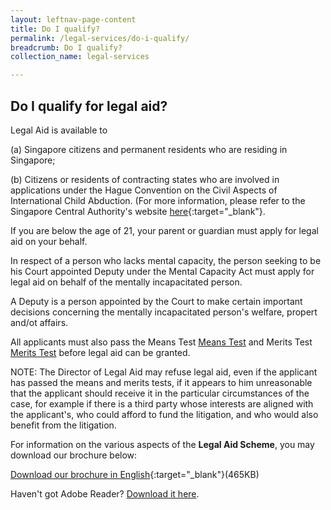 ```yaml
---
layout: leftnav-page-content
title: Do I qualify?
permalink: /legal-services/do-i-qualify/
breadcrumb: Do I qualify?
collection_name: legal-services

---
```


Do I qualify for legal aid?
---

Legal Aid is available to


(a) Singapore citizens and permanent residents who are residing in Singapore;

(b) Citizens or residents of contracting states who are involved in applications under the Hague Convention on the Civil Aspects of International Child Abduction. (For more information, please refer to the Singapore Central Authority's website [here](https://www.msf.gov.sg/Singapore-Central-Authority/Pages/Hague-Convention-on-the-Civil-Aspects-of-International-Child-Abduction.aspx){:target="_blank"}.

If you are below the age of 21, your parent or guardian must apply for legal aid on your behalf.
 
In respect of a person who lacks mental capacity, the person seeking to be his Court appointed Deputy under the Mental Capacity Act must apply for legal aid on behalf of the mentally incapacitated person.

A Deputy is a person appointed by the Court to make certain important decisions concerning the mentally incapacitated person's welfare, propert and/ot affairs. 

All applicants must also pass the Means Test <a href="/legal-services/taking-the-means-test/">Means Test</a> and Merits Test <a href="/legal-services/taking-the-merits-test/">Merits Test</a> before legal aid can be granted.

NOTE: The Director of Legal Aid may refuse legal aid, even if the applicant has passed the means and merits tests, if it appears to him unreasonable that the applicant should receive it in the particular circumstances of the case, for example if there is a third party whose interests are aligned with the applicant's, who could afford to fund the litigation, and who would also benefit from the litigation.
 
For information on the various aspects of the **Legal Aid Scheme**, you may download our brochure below:

[Download our brochure in English](/files/LegalAidBureau-Flyer.pdf){:target="_blank"}(465KB)

Haven't got Adobe Reader?  [Download it here](http://get.adobe.com/reader/otherversions/).
